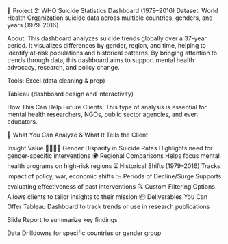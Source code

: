 🧠 Project 2: WHO Suicide Statistics Dashboard (1979–2016)
Dataset: World Health Organization suicide data across multiple countries, genders, and years (1979–2016)

About:
This dashboard analyzes suicide trends globally over a 37-year period.
It visualizes differences by gender, region, and time, helping to identify at-risk populations and historical patterns.
By bringing attention to trends through data, this dashboard aims to support mental health advocacy, research, and policy change.

Tools:
Excel (data cleaning & prep)

Tableau (dashboard design and interactivity)

How This Can Help Future Clients:
This type of analysis is essential for mental health researchers, NGOs, public sector agencies, and even educators.

🧠 What You Can Analyze & What It Tells the Client

Insight	Value
👨‍👩‍👧‍👦 Gender Disparity in Suicide Rates	Highlights need for gender-specific interventions
🌍 Regional Comparisons	Helps focus mental health programs on high-risk regions
⏳ Historical Shifts (1979–2016)	Tracks impact of policy, war, economic shifts
📉 Periods of Decline/Surge	Supports evaluating effectiveness of past interventions
🔍 Custom Filtering Options	Allows clients to tailor insights to their mission
📦 Deliverables You Can Offer
Tableau Dashboard to track trends or use in research publications

Slide Report to summarize key findings

Data Drilldowns for specific countries or gender group